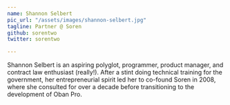 ```yaml
---
name: Shannon Selbert
pic_url: "/assets/images/shannon-selbert.jpg"
tagline: Partner @ Soren
github: sorentwo
twitter: sorentwo

---
```

Shannon Selbert is an aspiring polyglot, programmer, product manager, and contract law enthusiast (really!). After a stint doing technical training for the government, her entrepreneurial spirit led her to co-found Soren in 2008, where she consulted for over a decade before transitioning to the development of Oban Pro.